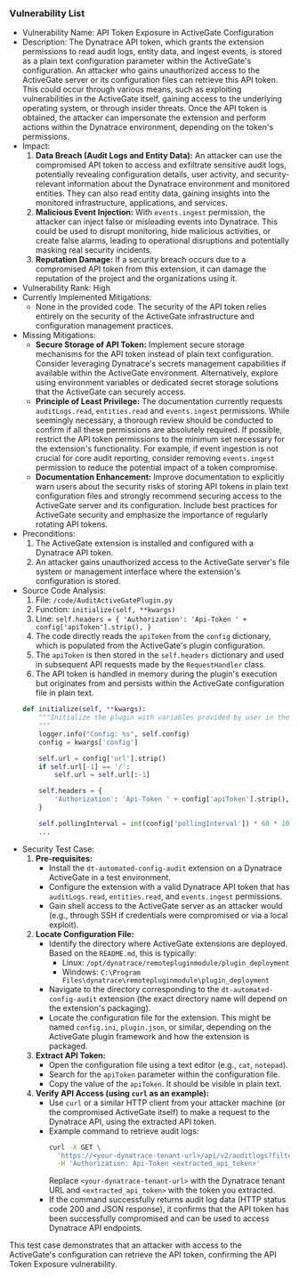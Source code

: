 ### Vulnerability List

- Vulnerability Name: API Token Exposure in ActiveGate Configuration
- Description: The Dynatrace API token, which grants the extension permissions to read audit logs, entity data, and ingest events, is stored as a plain text configuration parameter within the ActiveGate's configuration. An attacker who gains unauthorized access to the ActiveGate server or its configuration files can retrieve this API token. This could occur through various means, such as exploiting vulnerabilities in the ActiveGate itself, gaining access to the underlying operating system, or through insider threats. Once the API token is obtained, the attacker can impersonate the extension and perform actions within the Dynatrace environment, depending on the token's permissions.
- Impact:
    1. **Data Breach (Audit Logs and Entity Data):** An attacker can use the compromised API token to access and exfiltrate sensitive audit logs, potentially revealing configuration details, user activity, and security-relevant information about the Dynatrace environment and monitored entities. They can also read entity data, gaining insights into the monitored infrastructure, applications, and services.
    2. **Malicious Event Injection:** With `events.ingest` permission, the attacker can inject false or misleading events into Dynatrace. This could be used to disrupt monitoring, hide malicious activities, or create false alarms, leading to operational disruptions and potentially masking real security incidents.
    3. **Reputation Damage:** If a security breach occurs due to a compromised API token from this extension, it can damage the reputation of the project and the organizations using it.
- Vulnerability Rank: High
- Currently Implemented Mitigations:
    - None in the provided code. The security of the API token relies entirely on the security of the ActiveGate infrastructure and configuration management practices.
- Missing Mitigations:
    - **Secure Storage of API Token:** Implement secure storage mechanisms for the API token instead of plain text configuration. Consider leveraging Dynatrace's secrets management capabilities if available within the ActiveGate environment. Alternatively, explore using environment variables or dedicated secret storage solutions that the ActiveGate can securely access.
    - **Principle of Least Privilege:**  The documentation currently requests `auditLogs.read`, `entities.read` and `events.ingest` permissions. While seemingly necessary, a thorough review should be conducted to confirm if all these permissions are absolutely required. If possible, restrict the API token permissions to the minimum set necessary for the extension's functionality. For example, if event ingestion is not crucial for core audit reporting, consider removing `events.ingest` permission to reduce the potential impact of a token compromise.
    - **Documentation Enhancement:**  Improve documentation to explicitly warn users about the security risks of storing API tokens in plain text configuration files and strongly recommend securing access to the ActiveGate server and its configuration. Include best practices for ActiveGate security and emphasize the importance of regularly rotating API tokens.
- Preconditions:
    1. The ActiveGate extension is installed and configured with a Dynatrace API token.
    2. An attacker gains unauthorized access to the ActiveGate server's file system or management interface where the extension's configuration is stored.
- Source Code Analysis:
    1. File: `/code/AuditActiveGatePlugin.py`
    2. Function: `initialize(self, **kwargs)`
    3. Line: `self.headers = { 'Authorization': 'Api-Token ' + config['apiToken'].strip(), }`
    4. The code directly reads the `apiToken` from the `config` dictionary, which is populated from the ActiveGate's plugin configuration.
    5. The `apiToken` is then stored in the `self.headers` dictionary and used in subsequent API requests made by the `RequestHandler` class.
    6. The API token is handled in memory during the plugin's execution but originates from and persists within the ActiveGate configuration file in plain text.
    ```python
    def initialize(self, **kwargs):
        """Initialize the plugin with variables provided by user in the UI
        """
        logger.info("Config: %s", self.config)
        config = kwargs['config']

        self.url = config['url'].strip()
        if self.url[-1] == '/':
            self.url = self.url[:-1]

        self.headers = {
            'Authorization': 'Api-Token ' + config['apiToken'].strip(), # API token is read from config
        }

        self.pollingInterval = int(config['pollingInterval']) * 60 * 1000
        ...
    ```
- Security Test Case:
    1. **Pre-requisites:**
        -  Install the `dt-automated-config-audit` extension on a Dynatrace ActiveGate in a test environment.
        -  Configure the extension with a valid Dynatrace API token that has `auditLogs.read`, `entities.read`, and `events.ingest` permissions.
        -  Gain shell access to the ActiveGate server as an attacker would (e.g., through SSH if credentials were compromised or via a local exploit).
    2. **Locate Configuration File:**
        -  Identify the directory where ActiveGate extensions are deployed. Based on the `README.md`, this is typically:
            -  Linux: `/opt/dynatrace/remotepluginmodule/plugin_deployment`
            -  Windows: `C:\Program Files\dynatrace\remotepluginmodule\plugin_deployment`
        -  Navigate to the directory corresponding to the `dt-automated-config-audit` extension (the exact directory name will depend on the extension's packaging).
        -  Locate the configuration file for the extension. This might be named `config.ini`, `plugin.json`, or similar, depending on the ActiveGate plugin framework and how the extension is packaged.
    3. **Extract API Token:**
        -  Open the configuration file using a text editor (e.g., `cat`, `notepad`).
        -  Search for the `apiToken` parameter within the configuration file.
        -  Copy the value of the `apiToken`. It should be visible in plain text.
    4. **Verify API Access (using `curl` as an example):**
        -  Use `curl` or a similar HTTP client from your attacker machine (or the compromised ActiveGate itself) to make a request to the Dynatrace API, using the extracted API token.
        -  Example command to retrieve audit logs:
           ```bash
           curl -X GET \
             'https://<your-dynatrace-tenant-url>/api/v2/auditlogs?filter=category("CONFIG")&sort=timestamp&from=$(date +%s)000-3600000' \
             -H 'Authorization: Api-Token <extracted_api_token>'
           ```
           Replace `<your-dynatrace-tenant-url>` with the Dynatrace tenant URL and `<extracted_api_token>` with the token you extracted.
        -  If the command successfully returns audit log data (HTTP status code 200 and JSON response), it confirms that the API token has been successfully compromised and can be used to access Dynatrace API endpoints.

This test case demonstrates that an attacker with access to the ActiveGate's configuration can retrieve the API token, confirming the API Token Exposure vulnerability.